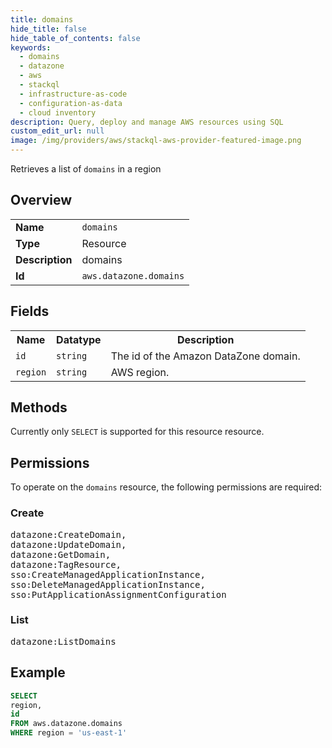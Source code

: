 ```yaml
---
title: domains
hide_title: false
hide_table_of_contents: false
keywords:
  - domains
  - datazone
  - aws
  - stackql
  - infrastructure-as-code
  - configuration-as-data
  - cloud inventory
description: Query, deploy and manage AWS resources using SQL
custom_edit_url: null
image: /img/providers/aws/stackql-aws-provider-featured-image.png
---
```

Retrieves a list of <code>domains</code> in a region

## Overview
<table><tbody>
<tr><td><b>Name</b></td><td><code>domains</code></td></tr>
<tr><td><b>Type</b></td><td>Resource</td></tr>
<tr><td><b>Description</b></td><td>domains</td></tr>
<tr><td><b>Id</b></td><td><code>aws.datazone.domains</code></td></tr>
</tbody></table>

## Fields
<table><tbody>
<tr><th>Name</th><th>Datatype</th><th>Description</th></tr>
<tr><td><code>id</code></td><td><code>string</code></td><td>The id of the Amazon DataZone domain.</td></tr>
<tr><td><code>region</code></td><td><code>string</code></td><td>AWS region.</td></tr>

</tbody></table>

## Methods
Currently only <code>SELECT</code> is supported for this resource resource.

## Permissions

To operate on the <code>domains</code> resource, the following permissions are required:

### Create
<pre>
datazone:CreateDomain,
datazone:UpdateDomain,
datazone:GetDomain,
datazone:TagResource,
sso:CreateManagedApplicationInstance,
sso:DeleteManagedApplicationInstance,
sso:PutApplicationAssignmentConfiguration</pre>

### List
<pre>
datazone:ListDomains</pre>


## Example
```sql
SELECT
region,
id
FROM aws.datazone.domains
WHERE region = 'us-east-1'
```

